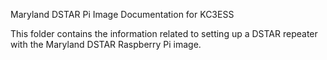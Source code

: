 Maryland DSTAR Pi Image Documentation for KC3ESS

This folder contains the information related to setting up a DSTAR repeater with the Maryland DSTAR Raspberry Pi image. 
